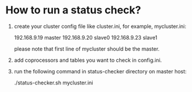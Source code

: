How to run a status check?
=========================

1. create your cluster config file like cluster.ini, for example, mycluster.ini:
	
	192.168.9.19 master
	192.168.9.20 slave0
	192.168.9.23 slave1 

   please note that first line of mycluster should be the master.

2. add coprocessors and tables you want to check in config.ini.

3. run the following command in status-checker directory on master host:
	
	./status-checker.sh mycluster.ini

